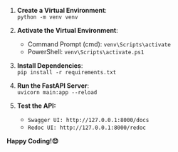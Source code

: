 1. **Create a Virtual Environment**:  
   `python -m venv venv`  

2. **Activate the Virtual Environment**:  
   - Command Prompt (cmd): `venv\Scripts\activate`  
   - PowerShell: `venv\Scripts\activate.ps1`  

3. **Install Dependencies**:  
   `pip install -r requirements.txt`  

4. **Run the FastAPI Server**:  
   `uvicorn main:app --reload`
5. **Test the API:**
   - `Swagger UI: http://127.0.0.1:8000/docs`
   - `Redoc UI: http://127.0.0.1:8000/redoc`

**Happy Coding!😊**